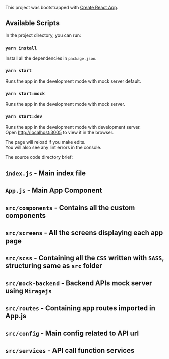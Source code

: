 This project was bootstrapped with [Create React App](https://github.com/facebook/create-react-app).

## Available Scripts

In the project directory, you can run:

### `yarn install`

Install all the dependencies in `package.json`.<br />

### `yarn start`

Runs the app in the development mode with mock server default.<br />

### `yarn start:mock`

Runs the app in the development mode with mock server.<br />

### `yarn start:dev`

Runs the app in the development mode with development server.<br />
Open [http://localhost:3005](http://localhost:3005) to view it in the browser.

The page will reload if you make edits.<br />
You will also see any lint errors in the console.

The source code directory brief:

## `index.js` - Main index file
## `App.js` - Main App Component
## `src/components` - Contains all the custom components
## `src/screens` - All the screens displaying each app page
## `src/scss` - Containing all the `CSS` written with `SASS`, structuring same as `src` folder
## `src/mock-backend` - Backend APIs mock server using `Miragejs`
## `src/routes` - Containing app routes imported in App.js
## `src/config` - Main config related to API url
## `src/services` - API call function services